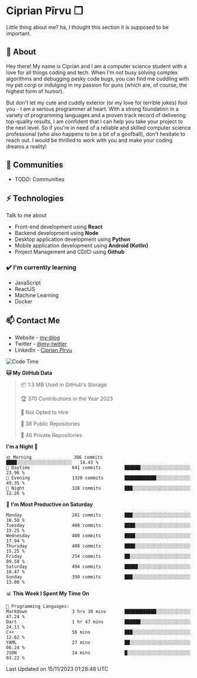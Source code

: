 # Ciprian Pîrvu ❐

Little thing about me? ha, I thought this section it is supposed to be important.

## 🧐 About

Hey there! My name is Ciprian and I am a computer science student with a love for all things coding and tech. When I'm not busy solving complex algorithms and debugging pesky code bugs, you can find me cuddling with my pet corgi or indulging in my passion for puns (which are, of course, the highest form of humor).

But don't let my cute and cuddly exterior (or my love for terrible jokes) fool you - I am a serious programmer at heart. With a strong foundation in a variety of programming languages and a proven track record of delivering top-quality results, I am confident that I can help you take your project to the next level. So if you're in need of a reliable and skilled computer science professional (who also happens to be a bit of a goofball), don't hesitate to reach out. I would be thrilled to work with you and make your coding dreams a reality!

## 👯 Communities

-   TODO: Communities

## ⚡ Technologies

Talk to me about

-   Front-end development using **React**
-   Backend development using **Node**
-   Desktop application development using **Python**
-   Mobile application development using **Android (Kotlin)**
-   Project Management and CD/CI using **Github**

### ✔️ I'm currently learning

-   JavaScript
-   ReactJS
-   Machine Learning
-   Docker

## 📫 Contact Me

-   Website - [my-blog]()
-   Twitter - [@my-twitter]()
-   LinkedIn - [Ciprian Pîrvu](https://www.linkedin.com/in/p%C3%AErvu-ciprian-cristian-4415991b1/)

<!--START_SECTION:waka-->
![Code Time](http://img.shields.io/badge/Code%20Time-1%2C809%20hrs%2034%20mins-blue)

**🐱 My GitHub Data** 

> 📦 1.3 MB Used in GitHub's Storage 
 > 
> 🏆 370 Contributions in the Year 2023
 > 
> 🚫 Not Opted to Hire
 > 
> 📜 38 Public Repositories 
 > 
> 🔑 46 Private Repositories 
 > 
**I'm a Night 🦉** 

```text
🌞 Morning                386 commits         ████░░░░░░░░░░░░░░░░░░░░░   14.43 % 
🌆 Daytime                641 commits         ██████░░░░░░░░░░░░░░░░░░░   23.96 % 
🌃 Evening                1320 commits        ████████████░░░░░░░░░░░░░   49.35 % 
🌙 Night                  328 commits         ███░░░░░░░░░░░░░░░░░░░░░░   12.26 % 
```
📅 **I'm Most Productive on Saturday** 

```text
Monday                   281 commits         ███░░░░░░░░░░░░░░░░░░░░░░   10.50 % 
Tuesday                  408 commits         ████░░░░░░░░░░░░░░░░░░░░░   15.25 % 
Wednesday                480 commits         ████░░░░░░░░░░░░░░░░░░░░░   17.94 % 
Thursday                 408 commits         ████░░░░░░░░░░░░░░░░░░░░░   15.25 % 
Friday                   254 commits         ██░░░░░░░░░░░░░░░░░░░░░░░   09.50 % 
Saturday                 494 commits         █████░░░░░░░░░░░░░░░░░░░░   18.47 % 
Sunday                   350 commits         ███░░░░░░░░░░░░░░░░░░░░░░   13.08 % 
```


📊 **This Week I Spent My Time On** 

```text
💬 Programming Languages: 
Markdown                 3 hrs 30 mins       ████████████░░░░░░░░░░░░░   47.24 % 
Dart                     1 hr 47 mins        ██████░░░░░░░░░░░░░░░░░░░   24.11 % 
C++                      56 mins             ███░░░░░░░░░░░░░░░░░░░░░░   12.62 % 
YAML                     27 mins             ██░░░░░░░░░░░░░░░░░░░░░░░   06.24 % 
JSON                     14 mins             █░░░░░░░░░░░░░░░░░░░░░░░░   03.22 % 
```


 Last Updated on 15/11/2023 01:28:48 UTC
<!--END_SECTION:waka-->
